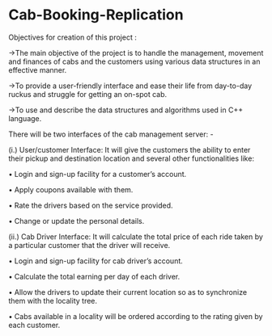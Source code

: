 # Cab-Booking-Replication
Objectives for creation of this project :

->The main objective of the project is to handle the management, movement and finances of cabs and the customers using various data structures in an effective manner.

->To provide a user-friendly interface and ease their life from day-to-day ruckus and struggle for getting an on-spot cab.

->To use and describe the data structures and algorithms used in C++ language.




There will be two interfaces of the cab management server: -

(i.)	User/customer Interface: It will give the customers the ability to enter their pickup and destination location and several other functionalities like:

•	Login and sign-up facility for a customer’s account.

•	Apply coupons available with them.

•	Rate the drivers based on the service provided.

•	Change or update the personal details.




(ii.)	Cab Driver Interface: It will calculate the total price of each ride taken by a particular customer that the driver will receive.

•	Login and sign-up facility for cab driver’s account.

•	Calculate the total earning per day of each driver.

•	Allow the drivers to update their current location so as to synchronize them with the locality tree.

•	Cabs available in a locality will be ordered according to the rating given by each customer.

